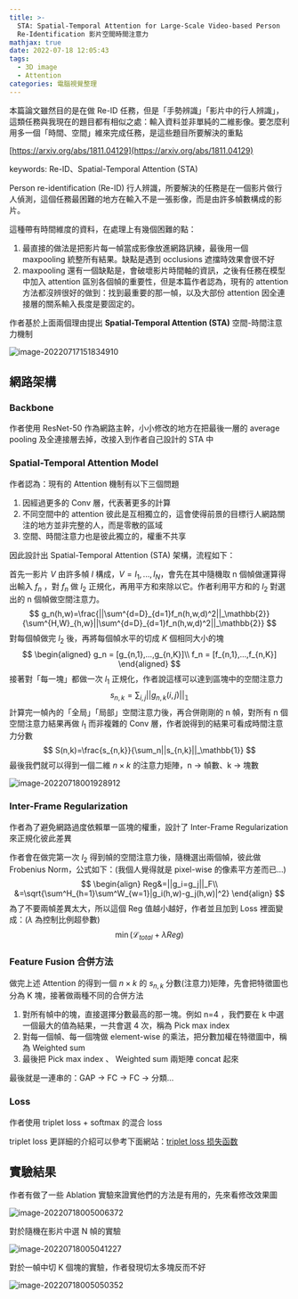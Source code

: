 ```yaml
---
title: >-
  STA: Spatial-Temporal Attention for Large-Scale Video-based Person
  Re-Identification 影片空間時間注意力
mathjax: true
date: 2022-07-18 12:05:43
tags: 
  - 3D image
  - Attention
categories: 電腦視覺整理
---
```


本篇論文雖然目的是在做 Re-ID 任務，但是「手勢辨識」「影片中的行人辨識」，這類任務與我現在的題目都有相似之處：輸入資料並非單純的二維影像。要怎麼利用多一個「時間、空間」維來完成任務，是這些題目所要解決的重點

[https://arxiv.org/abs/1811.04129](https://arxiv.org/abs/1811.04129)

keywords: Re-ID、Spatial-Temporal Attention (STA)
<!--more-->

Person re-identification (Re-ID) 行人辨識，所要解決的任務是在一個影片做行人偵測，這個任務最困難的地方在輸入不是一張影像，而是由許多幀數構成的影片。

這種帶有時間維度的資料，在處理上有幾個困難的點：

1. 最直接的做法是把影片每一幀當成影像放進網路訊練，最後用一個 maxpooling 統整所有結果。缺點是遇到 occlusions 遮擋時效果會很不好
2. maxpooling 還有一個缺點是，會破壞影片時間軸的資訊，之後有任務在模型中加入 attention 區別各個幀的重要性，但是本篇作者認為，現有的 attention 方法都沒辨很好的做到：找到最重要的那一幀，以及大部份 attention 因全連接層的關系輸入長度是要固定的。

作者基於上面兩個理由提出 **Spatial-Temporal Attention (STA)** 空間-時間注意力機制

![image-20220717151834910](https://i.imgur.com/lKF4lp7.png)

## 網路架構

### Backbone

作者使用 ResNet-50 作為網路主幹，小小修改的地方在把最後一層的 average pooling 及全連接層去掉，改接入到作者自己設計的 STA 中

### Spatial-Temporal Attention Model

作者認為：現有的 Attention 機制有以下三個問題

1. 因經過更多的 Conv 層，代表著更多的計算
2. 不同空間中的 attention 彼此是互相獨立的，這會使得前景的目標行人網路關注的地方並非完整的人，而是零散的區域
3. 空間、時間注意力也是彼此獨立的，權重不共享

因此設計出 Spatial-Temporal Attention (STA) 架構，流程如下：

首先一影片 $V$ 由許多幀 $I$ 構成，$V={I_1,...,I_N}$，會先在其中隨機取 n 個幀做運算得出輸入 $f_n$ ，對 $f_n$ 做 $l_2$ 正規化，再用平方和來除以它。作者利用平方和的 $l_2$ 對選出的 n 個幀做空間注意力。
$$
g_n(h,w)=\frac{||\sum^{d=D}_{d=1}f_n(h,w,d)^2||_\mathbb{2}}{\sum^{H,W}_{h,w}||\sum^{d=D}_{d=1}f_n(h,w,d)^2||_\mathbb{2}}
$$
對每個幀做完 $l_2$ 後，再將每個幀水平的切成 $K$ 個相同大小的塊
$$
\begin{aligned}
g_n = [g_{n,1},...,g_{n,K}]\\
f_n = [f_{n,1},...,f_{n,K}]
\end{aligned}
$$
接著對「每一塊」都做一次 $l_1$ 正規化，作者說這樣可以達到區塊中的空間注意力
$$
s_{n,k}=\sum_{i,j}||g_{n,k}(i,j)||_\mathbb{1}
$$
計算完一幀內的「全局」「局部」空間注意力後，再合併剛剛的 n 幀，對所有 n 個空間注意力結果再做 $l_1$ 而非複雜的 Conv 層，作者說得到的結果可看成時間注意力分數
$$
S(n,k)=\frac{s_{n,k}}{\sum_n||s_{n,k}||_\mathbb{1}}
$$
最後我們就可以得到一個二維 $n\times k$ 的注意力矩陣，n -> 幀數、k -> 塊數

![image-20220718001928912](https://i.imgur.com/vNdPVZs.png)



### Inter-Frame Regularization

作者為了避免網路過度依賴單一區塊的權重，設計了 Inter-Frame Regularization 來正規化彼此差異

作者會在做完第一次 $l_2$ 得到幀的空間注意力後，隨機選出兩個幀，彼此做 Frobenius Norm，公式如下：(我個人覺得就是 pixel-wise 的像素平方差而已…)
$$
\begin{align}
Reg&=||g_i=g_j||_F\\
&=\sqrt{\sum^H_{h=1}\sum^W_{w=1}|g_i(h,w)-g_j(h,w)|^2}
\end{align}
$$
為了不要兩幀差異太大，所以這個 Reg 值越小越好，作者並且加到 Loss 裡面變成：($\lambda$ 為控制比例超參數)
$$
\min(\mathcal{L}_{total}+\lambda Reg)
$$

### Feature Fusion 合併方法

做完上述 Attention 的得到一個 $n\times k$ 的 $s_{n,k}$ 分數(注意力)矩陣，先會把特徵圖也分為 K 塊，接著做兩種不同的合併方法

1. 對所有幀中的塊，直接選擇分數最高的那一塊。例如 n=4 ，我們要在 k 中選一個最大的值為結果，一共會選 4 次，稱為 Pick max index
2. 對每一個幀、每一個塊做 element-wise 的乘法，把分數加權在特徵圖中，稱為 Weighted sum
3. 最後把 Pick max index 、 Weighted sum 兩矩陣 concat 起來

最後就是一連串的：GAP -> FC -> FC -> 分類…

### Loss

作者使用 triplet loss + softmax 的混合 loss

triplet loss 更詳細的介紹可以參考下面網站：[triplet loss 损失函数](https://zhuanlan.zhihu.com/p/171627918)

## 實驗結果

作者有做了一些 Ablation 實驗來證實他們的方法是有用的，先來看修改效果圖

![image-20220718005006372](https://i.imgur.com/EqYKmMG.png)

對於隨機在影片中選 N 幀的實驗

![image-20220718005041227](https://i.imgur.com/UtHPsk4.png)

對於一幀中切 K 個塊的實驗，作者發現切太多塊反而不好

![image-20220718005050352](https://i.imgur.com/3LWUCn7.png)